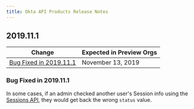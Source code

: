 ```yaml
---
title: Okta API Products Release Notes
---
```


## 2019.11.1

| Change                                            | Expected in Preview Orgs |
| ------------------------------------------------- | ------------------------ |
| [Bug Fixed in 2019.11.1](#bug-fixed-in-2019-11-1) | November 13, 2019        |

### Bug Fixed in 2019.11.1

In some cases, if an admin checked another user's Session info using the [Sessions API](/docs/reference/api/sessions/), they would get back the wrong `status` value.
